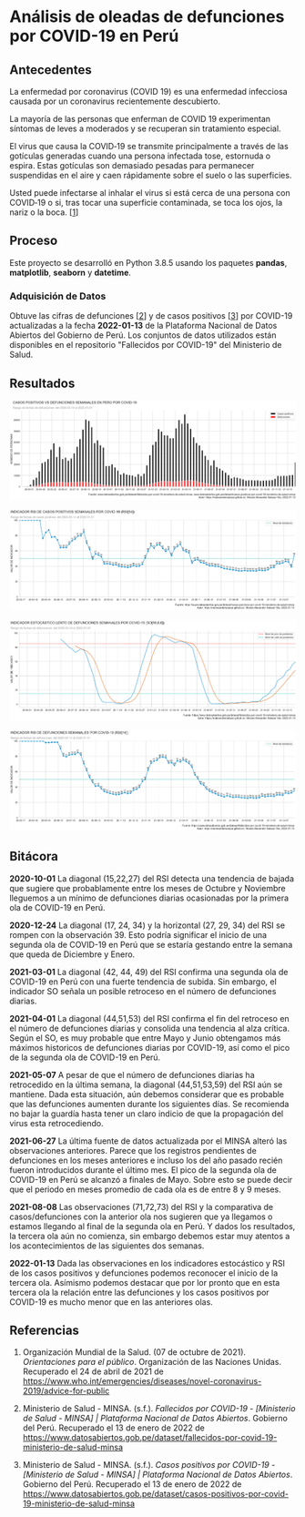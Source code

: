 # Análisis de oleadas de defunciones por COVID-19 en Perú

## Antecedentes

La enfermedad por coronavirus (COVID 19) es una enfermedad infecciosa causada por un coronavirus recientemente descubierto.

La mayoría de las personas que enferman de COVID 19 experimentan síntomas de leves a moderados y se recuperan sin tratamiento especial. 

El virus que causa la COVID‑19 se transmite principalmente a través de las gotículas generadas cuando una persona infectada tose, estornuda o espira. Estas gotículas son demasiado pesadas para permanecer suspendidas en el aire y caen rápidamente sobre el suelo o las superficies.

Usted puede infectarse al inhalar el virus si está cerca de una persona con COVID‑19 o si, tras tocar una superficie contaminada, se toca los ojos, la nariz o la boca. [[1]]

## Proceso

Este proyecto se desarrolló en Python 3.8.5 usando los paquetes **pandas**, **matplotlib**, **seaborn** y **datetime**.

### Adquisición de Datos

Obtuve las cifras de defunciones [[2]] y de casos positivos [[3]] por COVID-19 actualizadas a la fecha **2022-01-13** de la Plataforma Nacional de Datos Abiertos del Gobierno de Perú. Los conjuntos de datos utilizados están disponibles en el repositorio "Fallecidos por COVID-19" del Ministerio de Salud.

## Resultados

![alt text](dist/COMPARATIVA.png "CASOS POSITIVOS VS DEFUNCIONES")

![alt text](dist/RSI_POSITIVOS.png "RSI POSITIVOS")

![alt text](dist/SO.png "SO")

![alt text](dist/RSI_FALLECIDOS.png "RSI FALLECIDOS")

## Bitácora

**2020-10-01** La diagonal (15,22,27) del RSI detecta una tendencia de bajada que sugiere que probablamente entre los meses de Octubre y Noviembre lleguemos a un mínimo de defunciones diarias ocasionadas por la primera ola de COVID-19 en Perú.

**2020-12-24** La diagonal (17, 24, 34) y la horizontal (27, 29, 34) del RSI se rompen con la observación 39. Esto podría significar el inicio de una segunda ola de COVID-19 en Perú que se estaría gestando entre la semana que queda de Diciembre y Enero.

**2021-03-01** La diagonal (42, 44, 49) del RSI confirma una segunda ola de COVID-19 en Perú con una fuerte tendencia de subida. Sin embargo, el indicador SO señala un posible retroceso en el número de defunciones diarias.

**2021-04-01** La diagonal (44,51,53) del RSI confirma el fin del retroceso en el número de defunciones diarias y consolida una tendencia al alza crítica. Según el SO, es muy probable que entre Mayo y Junio obtengamos más máximos historicos de defunciones diarias por COVID-19, así como el pico de la segunda ola de COVID-19 en Perú.

**2021-05-07** A pesar de que el número de defunciones diarias ha retrocedido en la última semana, la diagonal (44,51,53,59) del RSI aún se mantiene. Dada esta situación, aún debemos considerar que es probable que las defunciones aumenten durante los siguientes días. Se recomienda no bajar la guardía hasta tener un claro indicio de que la propagación del virus esta retrocediendo.

**2021-06-27** La última fuente de datos actualizada por el MINSA alteró las observaciones anteriores. Parece que los registros pendientes de defunciones en los meses anteriores e incluso los del año pasado recién fueron introducidos durante el último mes. El pico de la segunda ola de COVID-19 en Perú se alcanzó a finales de Mayo. Sobre esto se puede decir que el periodo en meses promedio de cada ola es de entre 8 y 9 meses.

**2021-08-08** Las observaciones (71,72,73) del RSI y la comparativa de casos/defunciones con la anterior ola nos sugieren que ya llegamos o estamos llegando al final de la segunda ola en Perú. Y dados los resultados, la tercera ola aún no comienza, sin embargo debemos estar muy atentos a los acontecimientos de las siguientes dos semanas.

**2022-01-13** Dada las observaciones en los indicadores estocástico y RSI de los casos positivos y defunciones podemos reconocer el inicio de la tercera ola. Asímismo podemos destacar que por lor pronto que en esta tercera ola la relación entre las defunciones y los casos positivos por COVID-19 es mucho menor que en las anteriores olas.

## Referencias

1. Organización Mundial de la Salud. (07 de octubre de 2021). _Orientaciones para el público_. Organización de las Naciones Unidas. Recuperado el 24 de abril de 2021 de https://www.who.int/emergencies/diseases/novel-coronavirus-2019/advice-for-public

[1]: https://www.who.int/emergencies/diseases/novel-coronavirus-2019/advice-for-public

2. Ministerio de Salud - MINSA. (s.f.). _Fallecidos por COVID-19 -  [Ministerio de Salud - MINSA] | Plataforma Nacional de Datos Abiertos_. Gobierno del Perú. Recuperado el 13 de enero de 2022 de https://www.datosabiertos.gob.pe/dataset/fallecidos-por-covid-19-ministerio-de-salud-minsa

[2]: https://www.datosabiertos.gob.pe/dataset/fallecidos-por-covid-19-ministerio-de-salud-minsa

3. Ministerio de Salud - MINSA. (s.f.). _Casos positivos por COVID-19 -  [Ministerio de Salud - MINSA] | Plataforma Nacional de Datos Abiertos_. Gobierno del Perú. Recuperado el 13 de enero de 2022 de https://www.datosabiertos.gob.pe/dataset/casos-positivos-por-covid-19-ministerio-de-salud-minsa

[3]: https://www.datosabiertos.gob.pe/dataset/casos-positivos-por-covid-19-ministerio-de-salud-minsa